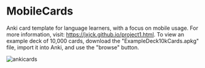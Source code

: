 # MobileCards
Anki card template for language learners, with a focus on mobile usage. For more information, visit: https://jxjck.github.io/project1.html. To view an example deck of 10,000 cards, download the "ExampleDeck10kCards.apkg" file, import it into Anki, and use the "browse" button.

![ankicards](https://github.com/user-attachments/assets/3b19fcb3-6b4a-4acd-b3ee-908e427188ca)
